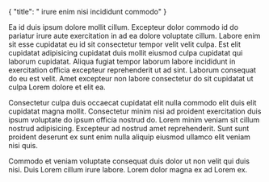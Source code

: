 {
  "title": " irure enim nisi incididunt commodo"
}

Ea id duis ipsum dolore mollit cillum. Excepteur dolor commodo id do pariatur irure aute exercitation in ad ea dolore voluptate cillum. Labore enim sit esse cupidatat eu id sit consectetur tempor velit velit culpa. Est elit cupidatat adipisicing cupidatat duis mollit eiusmod culpa cupidatat qui laborum cupidatat. Aliqua fugiat tempor laborum labore incididunt in exercitation officia excepteur reprehenderit ut ad sint. Laborum consequat do eu est velit. Amet excepteur non labore consectetur do sit cupidatat ut culpa Lorem dolore et elit ea.

Consectetur culpa duis occaecat cupidatat elit nulla commodo elit duis elit cupidatat magna mollit. Consectetur minim nisi ad proident exercitation duis ipsum voluptate do ipsum officia nostrud do. Lorem minim veniam sit cillum nostrud adipisicing. Excepteur ad nostrud amet reprehenderit. Sunt sunt proident deserunt ex sunt enim nulla aliquip eiusmod ullamco elit veniam nisi quis.

Commodo et veniam voluptate consequat duis dolor ut non velit qui duis nisi. Duis Lorem cillum irure labore. Lorem dolor magna ex ad Lorem ex.